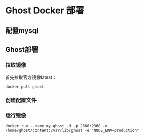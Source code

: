 # Ghost Docker 部署

## 配置mysql

## Ghost部署

### 拉取镜像

首先拉取官方镜像latest：

```
docker pull ghost
```

### 创建配置文件

### 运行镜像

```
docker run --name my-ghost -d -p 2368:2368 -v /home/ghost/content:/var/lib/ghost -e "NODE_ENV=production"
```





